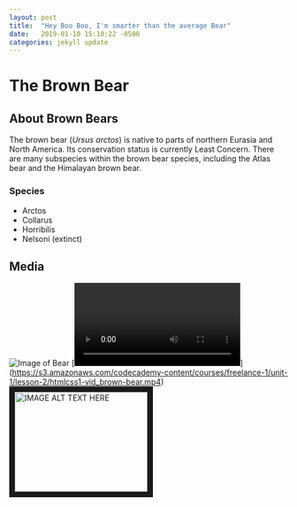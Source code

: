```yaml
---
layout: post
title:  "Hey Boo Boo, I'm smarter than the average Bear"
date:   2019-01-10 15:10:22 -0500
categories: jekyll update
---
```


# The Brown Bear

## About Brown Bears
The brown bear (*Ursus arctos*) is native to parts of northern Eurasia and North America. Its conservation status is currently Least Concern. There are many subspecies within the brown bear species, including the Atlas bear and the Himalayan brown bear.

### Species
- Arctos
- Collarus
- Horribilis
- Nelsoni (extinct)
      
  
## Media
 
![Image of Bear](https://s3.amazonaws.com/codecademy-content/courses/web-101/web101-image_brownbear.jpg)
[![Video of Bear](https://s3.amazonaws.com/codecademy-content/courses/freelance-1/unit-1/lesson-2/htmlcss1-vid_brown-bear.mp4)]
(https://s3.amazonaws.com/codecademy-content/courses/freelance-1/unit-1/lesson-2/htmlcss1-vid_brown-bear.mp4)
<a href="http://www.youtube.com/watch?feature=player_embedded&v=YOUTUBE_VIDEO_ID_HERE
" target="_blank"><img src="http://img.youtube.com/vi/YOUTUBE_VIDEO_ID_HERE/0.jpg" 
alt="IMAGE ALT TEXT HERE" width="240" height="180" border="10" /></a>
